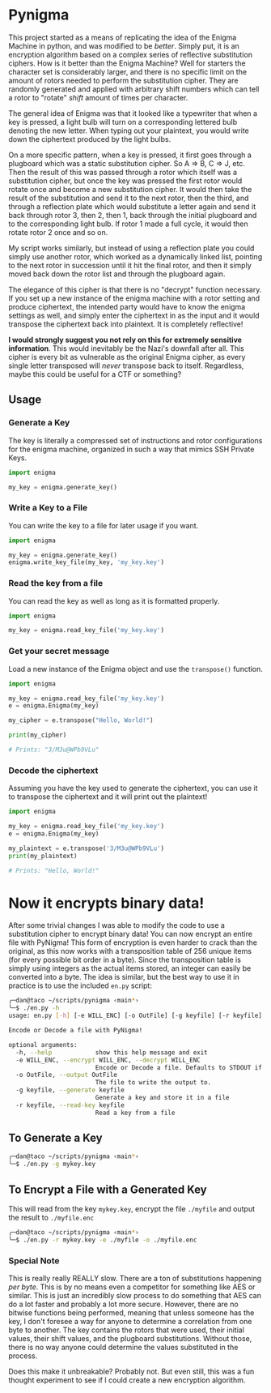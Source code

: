 # Pynigma

This project started as a means of replicating the idea of the Enigma Machine in python, and was modified to be _better_. Simply put, it is an encryption algorithm based on a complex series of reflective substitution ciphers. How is it better than the Enigma Machine? Well for starters the character set is considerably larger, and there is no specific limit on the amount of rotors needed to perform the substitution cipher. They are randomly generated and applied with arbitrary shift numbers which can tell a rotor to "rotate" _shift_ amount of times per character.

The general idea of Enigma was that it looked like a typewriter that when a key is pressed, a light bulb will turn on a corresponding lettered bulb denoting the new letter. When typing out your plaintext, you would write down the ciphertext produced by the light bulbs.

On a more specific pattern, when a key is pressed, it first goes through a plugboard which was a static substitution cipher. So A => B, C => J, etc. Then the result of this was passed through a rotor which itself was a substitution cipher, but once the key was pressed the first rotor would rotate once and become a new substitution cipher. It would then take the result of the substitution and send it to the next rotor, then the third, and through a reflection plate which would substitute a letter again and send it back through rotor 3, then 2, then 1, back through the initial plugboard and to the corresponding light bulb. If rotor 1 made a full cycle, it would then rotate rotor 2 once and so on.

My script works similarly, but instead of using a reflection plate you could simply use another rotor, which worked as a dynamically linked list, pointing to the next rotor in succession until it hit the final rotor, and then it simply moved back down the rotor list and through the plugboard again.

The elegance of this cipher is that there is no "decrypt" function necessary. If you set up a new instance of the enigma machine with a rotor setting and produce ciphertext, the intended party would have to know the enigma settings as well, and simply enter the ciphertext in as the input and it would transpose the ciphertext back into plaintext. It is completely reflective!

**I would strongly suggest you not rely on this for extremely sensitive information**. This would inevitably be the Nazi's downfall after all. This cipher is every bit as vulnerable as the original Enigma cipher, as every single letter transposed will _never_ transpose back to itself. Regardless, maybe this could be useful for a CTF or something?

## Usage

### Generate a Key

The key is literally a compressed set of instructions and rotor configurations for the enigma machine, organized in such a way that mimics SSH Private Keys.

```python
import enigma

my_key = enigma.generate_key()
```

### Write a Key to a File

You can write the key to a file for later usage if you want.

```python
import enigma

my_key = enigma.generate_key()
enigma.write_key_file(my_key, 'my_key.key')
```

### Read the key from a file

You can read the key as well as long as it is formatted properly.

```python
import enigma

my_key = enigma.read_key_file('my_key.key')
```

### Get your secret message

Load a new instance of the Enigma object and use the `transpose()` function.

```python
import enigma

my_key = enigma.read_key_file('my_key.key')
e = enigma.Enigma(my_key)

my_cipher = e.transpose("Hello, World!")

print(my_cipher)

# Prints: "3/M3u@WPb9VLu"
```

### Decode the ciphertext

Assuming you have the key used to generate the ciphertext, you can use it to transpose the ciphertext and it will print out the plaintext!

```python
import enigma

my_key = enigma.read_key_file('my_key.key')
e = enigma.Enigma(my_key)

my_plaintext = e.transpose('3/M3u@WPb9VLu')
print(my_plaintext)

# Prints: "Hello, World!"
```

# Now it encrypts binary data!

After some trivial changes I was able to modify the code to use a substitution cipher to encrypt binary data! You can now encrypt an entire file with PyNigma! This form of encryption is even harder to crack than the original, as this now works with a transposition table of 256 unique items (for every possible bit order in a byte). Since the transposition table is simply using integers as the actual items stored, an integer can easily be converted into a byte. The idea is similar, but the best way to use it in practice is to use the included `en.py` script:

```bash
╭─dan@taco ~/scripts/pynigma ‹main*› 
╰─$ ./en.py -h
usage: en.py [-h] [-e WILL_ENC] [-o OutFile] [-g keyfile] [-r keyfile]

Encode or Decode a file with PyNigma!

optional arguments:
  -h, --help            show this help message and exit
  -e WILL_ENC, --encrypt WILL_ENC, --decrypt WILL_ENC
                        Encode or Decode a file. Defaults to STDOUT if -o is not given.
  -o OutFile, --output OutFile
                        The file to write the output to.
  -g keyfile, --generate keyfile
                        Generate a key and store it in a file
  -r keyfile, --read-key keyfile
                        Read a key from a file
```

## To Generate a Key
```bash
╭─dan@taco ~/scripts/pynigma ‹main*› 
╰─$ ./en.py -g mykey.key
```
 
## To Encrypt a File with a Generated Key

This will read from the key `mykey.key`, encrypt the file `./myfile` and output the result to `./myfile.enc`

```bash
╭─dan@taco ~/scripts/pynigma ‹main*› 
╰─$ ./en.py -r mykey.key -e ./myfile -o ./myfile.enc
```

### Special Note

This is really really REALLY slow. There are a ton of substitutions happening _per byte_. This is by no means even a competitor for something like AES or similar. This is just an incredibly slow process to do something that AES can do a lot faster and probably a lot more secure. However, there are no bitwise functions being performed, meaning that unless someone has the key, I don't foresee a way for anyone to determine a correlation from one byte to another. The key contains the rotors that were used, their initial values, their shift values, and the plugboard substitutions. Without those, there is no way anyone could determine the values substituted in the process.

Does this make it unbreakable? Probably not. But even still, this was a fun thought experiment to see if I could create a new encryption algorithm.
